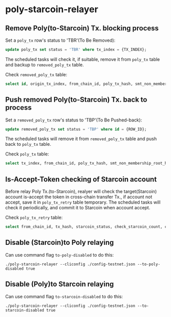 # poly-starcoin-relayer

## Remove Poly(to-Starcoin) Tx. blocking process

Set a `poly_tx` row's status to 'TBR'(To Be Removed):

```sql
update poly_tx set status = 'TBR' where tx_index = {TX_INDEX};
```

The scheduled tasks will check it, if suitable, remove it from `poly_tx` table and backup to `removed_poly_tx` table.

Check `removed_poly_tx` table:

```sql
select id, origin_tx_index, from_chain_id, poly_tx_hash, smt_non_membership_root_hash, status, starcoin_tx_hash from removed_poly_tx order by id desc limit 10;
```

## Push removed Poly(to-Starcoin) Tx. back to process 

Set a `removed_poly_tx` row's status to 'TBP'(To Be Pushed-back):

```sql
update removed_poly_tx set status = 'TBP' where id = {ROW_ID};
```

The scheduled tasks will remove it from `removed_poly_tx` table and push back to `poly_tx` table.

Check `poly_tx` table:

```sql
select tx_index, from_chain_id, poly_tx_hash, smt_non_membership_root_hash, status, retry_count, starcoin_tx_hash from poly_tx order by tx_index desc limit 10;
```

## Is-Accept-Token checking of Starcoin account

Before relay Poly Tx.(to-Starcoin), realyer will check the target(Starcoin) account is-accept the token in cross-chain transfer Tx., if account not accept, save it in `poly_tx_retry` table temporary. The scheduled tasks will check it periodically, and commit it to Starcoin when account accept.  

Check `poly_tx_retry` table:

```sql
select from_chain_id, tx_hash, starcoin_status, check_starcoin_count, check_starcoin_message, fee_status from poly_tx_retry;
```

## Disable (Starcoin)to Poly relaying

Can use command flag `to-poly-disabled` to do this:

```shell
./poly-starcoin-relayer --cliconfig ./config-testnet.json --to-poly-disabled true
```

## Disable (Poly)to Starcoin relaying

Can use command flag `to-starcoin-disabled` to do this:

```shell
./poly-starcoin-relayer --cliconfig ./config-testnet.json --to-starcoin-disabled true
```

